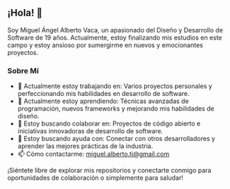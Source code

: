 ## ¡Hola! 👋

<!--
**Miguel-Alberto-V/Miguel-Alberto-V** es un ✨ _repositorio especial_ ✨ porque su `README.md` (este archivo) aparece en tu perfil de GitHub.
-->

Soy Miguel Ángel Alberto Vaca, un apasionado del Diseño y Desarrollo de Software de 19 años. Actualmente, estoy finalizando mis estudios en este campo y estoy ansioso por sumergirme en nuevos y emocionantes proyectos.

### Sobre Mí

- 🔭 Actualmente estoy trabajando en: Varios proyectos personales y perfeccionando mis habilidades en desarrollo de software.
- 🌱 Actualmente estoy aprendiendo: Técnicas avanzadas de programación, nuevos frameworks y mejorando mis habilidades de diseño.
- 👯 Estoy buscando colaborar en: Proyectos de código abierto e iniciativas innovadoras de desarrollo de software.
- 🤔 Estoy buscando ayuda con: Conectar con otros desarrolladores y aprender las mejores prácticas de la industria.
- 📫 Cómo contactarme: miguel.alberto.tj@gmail.com

¡Siéntete libre de explorar mis repositorios y conectarte conmigo para oportunidades de colaboración o simplemente para saludar!
